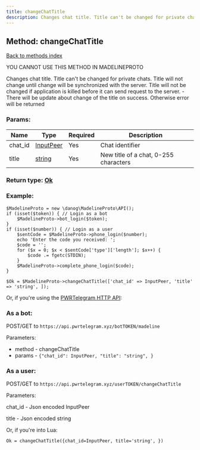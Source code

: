 ```yaml
---
title: changeChatTitle
description: Changes chat title. Title can't be changed for private chats. Title will not change until change will be synchronized with the server. Title will not be changed if application is killed before it can send request to the server. - There will be update about change of the title on success. Otherwise error will be returned
---
```

## Method: changeChatTitle  
[Back to methods index](index.md)


YOU CANNOT USE THIS METHOD IN MADELINEPROTO


Changes chat title. Title can't be changed for private chats. Title will not change until change will be synchronized with the server. Title will not be changed if application is killed before it can send request to the server. - There will be update about change of the title on success. Otherwise error will be returned

### Params:

| Name     |    Type       | Required | Description |
|----------|---------------|----------|-------------|
|chat\_id|[InputPeer](../types/InputPeer.md) | Yes|Chat identifier|
|title|[string](../types/string.md) | Yes|New title of a chat, 0-255 characters|


### Return type: [Ok](../types/Ok.md)

### Example:


```
$MadelineProto = new \danog\MadelineProto\API();
if (isset($token)) { // Login as a bot
    $MadelineProto->bot_login($token);
}
if (isset($number)) { // Login as a user
    $sentCode = $MadelineProto->phone_login($number);
    echo 'Enter the code you received: ';
    $code = '';
    for ($x = 0; $x < $sentCode['type']['length']; $x++) {
        $code .= fgetc(STDIN);
    }
    $MadelineProto->complete_phone_login($code);
}

$Ok = $MadelineProto->changeChatTitle(['chat_id' => InputPeer, 'title' => 'string', ]);
```

Or, if you're using the [PWRTelegram HTTP API](https://pwrtelegram.xyz):

### As a bot:

POST/GET to `https://api.pwrtelegram.xyz/botTOKEN/madeline`

Parameters:

* method - changeChatTitle
* params - `{"chat_id": InputPeer, "title": "string", }`



### As a user:

POST/GET to `https://api.pwrtelegram.xyz/userTOKEN/changeChatTitle`

Parameters:

chat_id - Json encoded InputPeer

title - Json encoded string




Or, if you're into Lua:

```
Ok = changeChatTitle({chat_id=InputPeer, title='string', })
```

